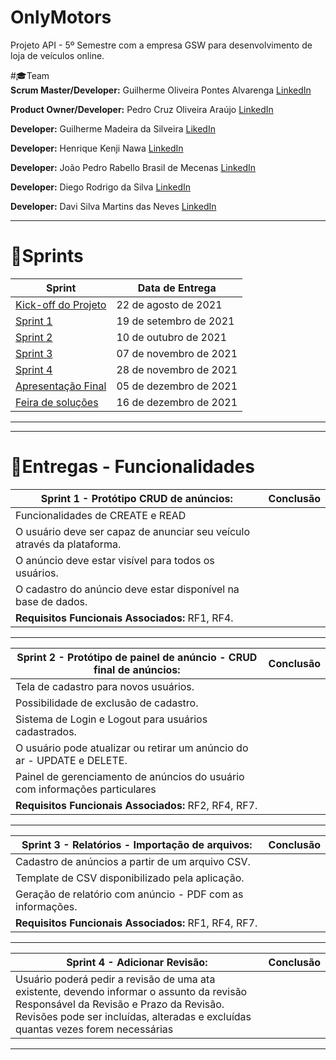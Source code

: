 # OnlyMotors
Projeto API - 5º Semestre com a empresa GSW para desenvolvimento de loja de veículos online.

#🎓Team  
**Scrum Master/Developer:** Guilherme Oliveira Pontes Alvarenga  [LinkedIn](https://www.linkedin.com/in/guilherme-oliveira-14a9b8175/)

**Product Owner/Developer:** Pedro Cruz Oliveira Araújo [LinkedIn](https://www.linkedin.com/in/pedro-cruz77/)

**Developer:** Guilherme Madeira da Silveira [LikedIn](https://www.linkedin.com/in/guilherme-madeira-b317ab17b/)

**Developer:** Henrique Kenji Nawa  [LinkedIn](https://br.linkedin.com/in/henriquenawa)

**Developer:** João Pedro Rabello Brasil de Mecenas [LinkedIn](https://www.linkedin.com/in/joao-pedro-m-943a74b6)

**Developer:** Diego Rodrigo da Silva [LinkedIn](https://www.linkedin.com/)

**Developer:** Davi Silva Martins das Neves [LinkedIn](https://www.linkedin.com/in/davi-neves-a50573201/)


<hr>

# 📃Sprints
| Sprint                                                              | Data de Entrega |
| ------------------------------------------------------------------- | --------------- |
| [Kick-off do Projeto]() | 22 de agosto de 2021     |
| [Sprint 1]() | 19 de setembro de 2021     |
| [Sprint 2]() | 10 de outubro de 2021     |
| [Sprint 3]() | 07 de novembro de 2021     |
| [Sprint 4]() | 28 de novembro de 2021 |
| [Apresentação Final]() | 05 de dezembro de 2021 |
| [Feira de soluções]() | 16 de dezembro de 2021 |


<hr>

<hr>

# 📆Entregas - Funcionalidades

 
| Sprint 1 - Protótipo CRUD de anúncios:                  | Conclusão|
| ------------------------------------------------------------------- | --------------- |
| Funcionalidades de CREATE e READ |    |
| O usuário deve ser capaz de anunciar seu veículo através da plataforma. |  |
| O anúncio deve estar visível para todos os usuários. |  |
| O cadastro do anúncio deve estar disponível na base de dados. |  |
| **Requisitos Funcionais Associados:** RF1, RF4. |  |

<hr>

| Sprint 2 - Protótipo de painel de anúncio - CRUD final de anúncios: | Conclusão |
| ------------------------------------------------------------------- | --------------- |
| Tela de cadastro para novos usuários. |  |
| Possibilidade de exclusão de cadastro. |  |
| Sistema de Login e Logout para usuários cadastrados.    |  |
| O usuário pode atualizar ou retirar um anúncio do ar - UPDATE e DELETE.    |  |
| Painel de gerenciamento de anúncios do usuário com informações particulares    |  |
| **Requisitos Funcionais Associados:** RF2, RF4, RF7. |  |

<hr>

| Sprint 3 - Relatórios - Importação de arquivos:                                 | Conclusão |
| ------------------------------------------------------------------- | --------------- |
| Cadastro de anúncios a partir de um arquivo CSV. |  |
| Template de CSV disponibilizado pela aplicação. |  |
| Geração de relatório com anúncio - PDF com as informações. |  |
| **Requisitos Funcionais Associados:** RF1, RF4, RF7. |  |

<hr>


| Sprint 4 - Adicionar Revisão:                                       | Conclusão |
| ------------------------------------------------------------------- | --------------- |
|  Usuário poderá pedir a revisão de uma ata existente, devendo informar o assunto da revisão Responsável da Revisão e Prazo da Revisão. Revisões pode ser incluídas, alteradas e excluídas quantas vezes forem necessárias|  |



<hr>
